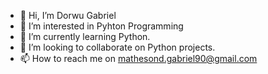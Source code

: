 - 👋 Hi, I’m Dorwu Gabriel
- 👀 I’m interested in Pyhton Programming
- 🌱 I’m currently learning Python.
- 💞️ I’m looking to collaborate on Python projects.
- 📫 How to reach me on mathesond.gabriel90@gmail.com

<!---
mathesond900/mathesond900 is a ✨ special ✨ repository because its `README.md` (this file) appears on your GitHub profile.
You can click the Preview link to take a look at your changes.
--->
